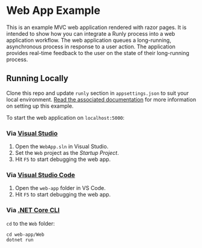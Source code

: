 # Web App Example

This is an example MVC web application rendered with razor pages. It is intended to show how you can integrate a Runly process into a web application workflow. The web application queues a long-running, asynchronous process in response to a user action. The application provides real-time feedback to the user on the state of their long-running process.

## Running Locally

Clone this repo and update `runly` section in `appsettings.json` to suit your local environment. [Read the associated documentation](https://www.runly.io/docs/examples/web/#setup) for more information on setting up this example.

To start the web application on `localhost:5000`:

### Via [Visual Studio](https://visualstudio.microsoft.com/)

1. Open the `WebApp.sln` in Visual Studio.
2. Set the `Web` project as the _Startup Project_.
3. Hit `F5` to start debugging the web app.

### Via [Visual Studio Code](https://code.visualstudio.com/)

1. Open the `web-app` folder in VS Code.
2. Hit `F5` to start debugging the web app.

### Via [.NET Core CLI](https://docs.microsoft.com/en-us/dotnet/core/tools/)

`cd` to the `Web` folder:

```
cd web-app/Web
dotnet run
```
